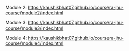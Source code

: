 Module 2: https://kaushikbhat07.github.io/coursera-jhu-course/module2/index.html

Module 3: https://kaushikbhat07.github.io/coursera-jhu-course/module3/index.html

Module 4: https://kaushikbhat07.github.io/coursera-jhu-course/module4/index.html
